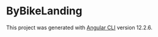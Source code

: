 # ByBikeLanding

This project was generated with [Angular CLI](https://github.com/angular/angular-cli) version 12.2.6.

